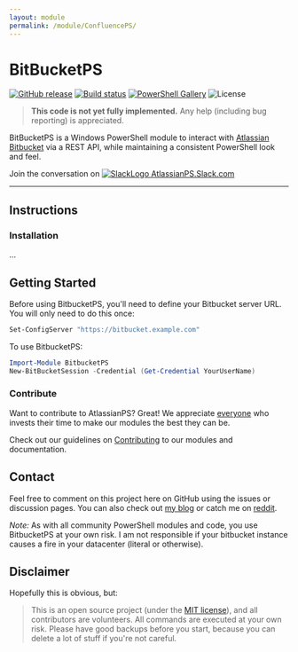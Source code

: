 ```yaml
---
layout: module
permalink: /module/ConfluencePS/
---
```


# BitBucketPS

[![GitHub release](https://img.shields.io/github/release/AtlassianPS/BitBucketPS.svg)](https://github.com/AtlassianPS/BitBucketPS/releases/latest) [![Build status](https://ci.appveyor.com/api/projects/status/viulo95g362l6vym/branch/master?svg=true)](https://ci.appveyor.com/project/AtlassianPS/BitBucketPS/branch/master) [![PowerShell Gallery](https://img.shields.io/powershellgallery/dt/BitBucketPS.svg)](https://www.powershellgallery.com/packages/BitBucketPS) ![License](https://img.shields.io/badge/license-MIT-blue.svg)

> **This code is not yet fully implemented.** Any help (including bug reporting) is appreciated.

BitBucketPS is a Windows PowerShell module to interact with [Atlassian Bitbucket](https://www.atlassian.com/software/bitbucket) via a REST API, while maintaining a consistent PowerShell look and feel.

Join the conversation on [![SlackLogo][] AtlassianPS.Slack.com](https://atlassianps.org/slack)

[SlackLogo]: https://atlassianps.org/assets/img/Slack_Mark_Web_28x28.png
<!--more-->

---

## Instructions

### Installation

...
## Getting Started

Before using BitbucketPS, you'll need to define your Bitbucket server URL.  You will only need to do this once:

```powershell
Set-ConfigServer "https://bitbucket.example.com"
```

To use BitbucketPS:

```powershell
Import-Module BitbucketPS
New-BitBucketSession -Credential (Get-Credential YourUserName)
```

### Contribute

Want to contribute to AtlassianPS? Great!
We appreciate [everyone](https://atlassianps.org/#people) who invests their time to make our modules the best they can be.

Check out our guidelines on [Contributing](https://atlassianps.org/docs/Contributing.html) to our modules and documentation.

## Contact

Feel free to comment on this project here on GitHub using the issues or discussion pages.  You can also check out [my blog](http://beaudry.io) or catch me on [reddit](https://www.reddit.com/u/crossbeau).

*Note:* As with all community PowerShell modules and code, you use BitbucketPS at your own risk.  I am not responsible if your bitbucket instance causes a fire in your datacenter (literal or otherwise).

## Disclaimer

Hopefully this is obvious, but:
> This is an open source project (under the [MIT license]), and all contributors are volunteers. All commands are executed at your own risk. Please have good backups before you start, because you can delete a lot of stuff if you're not careful.

  [PowerShell Gallery]: <https://www.powershellgallery.com/>
  [Source Code]: <https://github.com/AtlassianPS/BitBucketPS>
  [Latest Release]: <https://github.com/AtlassianPS/BitBucketPS/releases/latest>
  [Submit an Issue]: <https://github.com/AtlassianPS/BitBucketPS/issues/new>
  [MIT license]: <https://github.com/brianbunke/BitBucketPS/blob/master/LICENSE>
